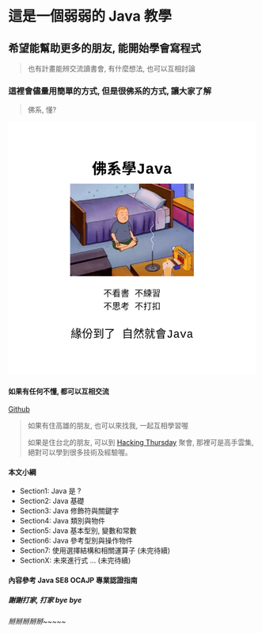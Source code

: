 # 這是一個弱弱的 Java 教學

## 希望能幫助更多的朋友, 能開始學會寫程式
> 也有計畫能辨交流讀書會, 有什麼想法, 也可以互相討論

### 這裡會儘量用簡單的方式, 但是很佛系的方式, 讓大家了解
> 佛系, 懂?
<img src="pic1.png" alt="drawing" width="500"/>

#### 如果有任何不懂, 都可以互相交流
[Github](https://github.com/wangchenshu/start-java)
> 如果有住高雄的朋友, 也可以來找我, 一起互相學習喔
>
> 如果是住台北的朋友, 可以到 [Hacking Thursday](https://zh-tw.facebook.com/groups/hackingday/) 聚會,
> 那裡可是高手雲集, 絕對可以學到很多技術及經驗喔。

#### 本文小綱
* Section1: Java 是 ?
* Section2: Java 基礎
* Section3: Java 修飾符與關鍵字
* Section4: Java 類別與物件
* Section5: Java 基本型別, 變數和常數
* Section6: Java 參考型別與操作物件
* Section7: 使用選擇結構和相關運算子 (未完待續)
* SectionX: 未來進行式 ... (未完待續)

#### 內容參考 Java SE8 OCAJP 專業認證指南
##### 謝謝打家, 打家 bye bye

###### 掰掰掰掰掰~~~~~